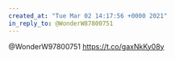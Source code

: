 ```yaml
---
created_at: "Tue Mar 02 14:17:56 +0000 2021"
in_reply_to: @WonderW87800751
---
```


@WonderW97800751 https://t.co/gaxNkKy08y